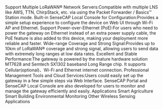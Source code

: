 Support Multiple LoRaWAN® Network Servers:Compatible with multiple LNS like AWS, TTN, ChirpStack, etc. via using the Packet Forwarder / Basics™ Station mode.
Built-in SenseCAP Local Console for Configuration:Provides a simple setup experience to configure the device on Web UI through Wi-Fi AP and Ethernet.
Support Power-over-Ethernet (PoE):For users who need to power the gateway on Ethernet instead of an extra power supply cable, the PoE feature is also added to this device, making your deployment more reliable and faster.
Wide-range Coverage and Strong Signal:Provides up to 10km of LoRaWAN® coverage and strong signal, allowing users to send data with extremely long ranges at low data rates.
Excellent and Stable Performance:The gateway is powered by the mature hardware solution MT7628 and Semtech SX1302 baseband Long Range chip. It supports Cellular(optional)、Wi-Fi and Ethernet internet connection.
Professional Management Tools and Cloud Services:Users could easily set up the gateway in a few simple steps via Web Interface. SenseCAP Portal and SenseCAP Local Console are also developed for users to monitor and manage the gateway efficiently and easily.
Applications
Smart Agriculture
Smart Building
Environmental Monitoring
Other Wireless Sensing Applications
